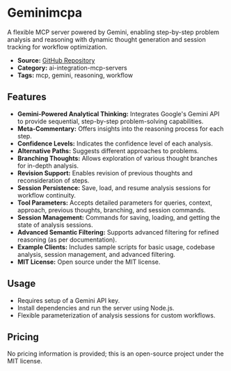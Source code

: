# Geminimcpa

A flexible MCP server powered by Gemini, enabling step-by-step problem analysis and reasoning with dynamic thought generation and session tracking for workflow optimization.

- **Source:** [GitHub Repository](https://github.com/glenzo/new-mcp-gemini-2.5-pro-exp)
- **Category:** ai-integration-mcp-servers
- **Tags:** mcp, gemini, reasoning, workflow

## Features
- **Gemini-Powered Analytical Thinking:** Integrates Google's Gemini API to provide sequential, step-by-step problem-solving capabilities.
- **Meta-Commentary:** Offers insights into the reasoning process for each step.
- **Confidence Levels:** Indicates the confidence level of each analysis.
- **Alternative Paths:** Suggests different approaches to problems.
- **Branching Thoughts:** Allows exploration of various thought branches for in-depth analysis.
- **Revision Support:** Enables revision of previous thoughts and reconsideration of steps.
- **Session Persistence:** Save, load, and resume analysis sessions for workflow continuity.
- **Tool Parameters:** Accepts detailed parameters for queries, context, approach, previous thoughts, branching, and session commands.
- **Session Management:** Commands for saving, loading, and getting the state of analysis sessions.
- **Advanced Semantic Filtering:** Supports advanced filtering for refined reasoning (as per documentation).
- **Example Clients:** Includes sample scripts for basic usage, codebase analysis, session management, and advanced filtering.
- **MIT License:** Open source under the MIT license.

## Usage
- Requires setup of a Gemini API key.
- Install dependencies and run the server using Node.js.
- Flexible parameterization of analysis sessions for custom workflows.

## Pricing
No pricing information is provided; this is an open-source project under the MIT license.
